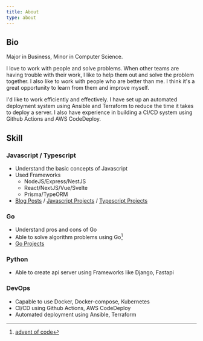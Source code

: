 ```yaml
---
title: About
type: about
---
```


## Bio

<p>
Major in Business, Minor in Computer Science.
</p>
<p>
I love to work with people and solve problems. When other teams are having trouble with their work, I like to help them out and solve the problem together. I also like to work with people who are better than me. I think it's a great opportunity to learn from them and improve myself.
</p>
<p>
I'd like to work efficiently and effectively. I have set up an automated deployment system using Ansible and Terraform to reduce the time it takes to deploy a server. I also have experience in building a CI/CD system using Github Actions and AWS CodeDeploy.
</p>

## Skill

### Javascript / Typescript

- Understand the basic concepts of Javascript
- Used Frameworks
  - NodeJS/Express/NestJS
  - React/NextJS/Vue/Svelte
  - Prisma/TypeORM
- [Blog Posts](htts://lxxonx.github.io/tags/javascript/) / [Javascript Projects](https://github.com/lxxonx?tab=repositories&q=&type=source&language=javascript) / [Typescript Projects](https://github.com/lxxonx?tab=repositories&q=&type=source&language=typescript)

### Go

- Understand pros and cons of Go
- Able to solve algorithm problems using Go[^1]
- [Go Projects](https://github.com/lxxonx?tab=repositories&q=&type=source&language=go)

### Python

- Able to create api server using Frameworks like Django, Fastapi

### DevOps

- Capable to use Docker, Docker-compose, Kubernetes
- CI/CD using Github Actions, AWS CodeDeploy
- Automated deployment using Ansible, Terraform

<!-- foot note -->

[^1]: [advent of code](https://github.com/lxxonx/advent-of-code/tree/master/2022)
